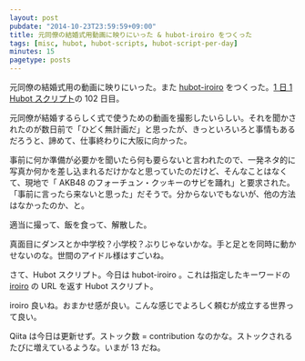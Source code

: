 ```yaml
---
layout: post
pubdate: "2014-10-23T23:59:59+09:00"
title: 元同僚の結婚式用動画に映りにいった & hubot-iroiro をつくった
tags: [misc, hubot, hubot-scripts, hubot-script-per-day]
minutes: 15
pagetype: posts
---
```

元同僚の結婚式用の動画に映りにいった。また [hubot-iroiro][gh:bouzuya/hubot-iroiro] をつくった。[1 日 1 Hubot スクリプト][hubot-script-per-day]の 102 日目。

元同僚が結婚するらしく式で使うための動画を撮影したいらしい。それを聞かされたのが数日前で「ひどく無計画だ」と思ったが、きっといろいろと事情もあるだろうと、諦めて、仕事終わりに大阪に向かった。

事前に何か準備が必要かを聞いたら何も要らないと言われたので、一発ネタ的に写真か何かを差し込まれるだけかなと思っていたのだけど、そんなことはなくて、現地で「 AKB48 のフォーチュン・クッキーのサビを踊れ」と要求された。「事前に言ったら来ないと思った」だそうで。分からないでもないが、他の方法はなかったのか、と。

適当に撮って、飯を食って、解散した。

真面目にダンスとか中学校？小学校？ぶりじゃないかな。手と足とを同時に動かせないのな。世間のアイドル様はすごいね。

さて、Hubot スクリプト。今日は hubot-iroiro 。これは指定したキーワードの [iroiro][iroiro] の URL を返す Hubot スクリプト。

iroiro 良いね。おまかせ感が良い。こんな感じでよろしく頼むが成立する世界って良い。

Qiita は今日は更新せず。ストック数 = contribution なのかな。ストックされるたびに増えているような。いまが 13 だね。

[iroiro]: http://synthsky.com/iroiro/
[gh:bouzuya/hubot-iroiro]: https://github.com/bouzuya/hubot-iroiro
[hubot-script-per-day]: http://blog.bouzuya.net/posts?tags=hubot-script-per-day
